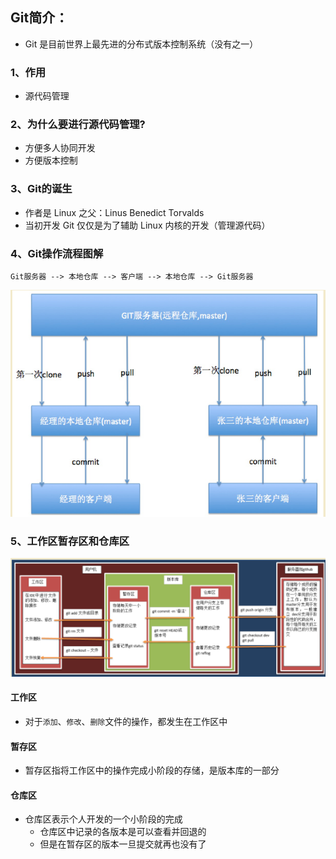 ## Git简介：

- Git 是目前世界上最先进的分布式版本控制系统（没有之一）

### 1、作用

- 源代码管理

### 2、为什么要进行源代码管理?

- 方便多人协同开发
- 方便版本控制

### 3、Git的诞生

- 作者是 Linux 之父：Linus Benedict Torvalds
- 当初开发 Git 仅仅是为了辅助 Linux 内核的开发（管理源代码）

### 4、Git操作流程图解

```
Git服务器 --> 本地仓库 --> 客户端 --> 本地仓库 --> Git服务器
```

![image-20221020223132147](./git简介(工作区，暂存区和仓库区).assets/image-20221020223132147-1666313651144-2.png)

### 5、工作区暂存区和仓库区

![image-20221020223243446](./git简介(工作区，暂存区和仓库区).assets/image-20221020223243446.png)

#### 工作区

- 对于`添加`、`修改`、`删除`文件的操作，都发生在工作区中

#### 暂存区

- 暂存区指将工作区中的操作完成小阶段的存储，是版本库的一部分

#### 仓库区

- 仓库区表示个人开发的一个小阶段的完成
  - 仓库区中记录的各版本是可以查看并回退的
  - 但是在暂存区的版本一旦提交就再也没有了